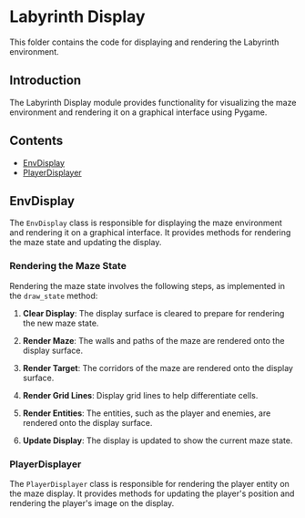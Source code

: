 # Labyrinth Display

This folder contains the code for displaying and rendering the Labyrinth environment.

## Introduction

The Labyrinth Display module provides functionality for visualizing the maze environment and rendering it on a graphical interface using Pygame.

## Contents

- [EnvDisplay](#envdisplay)
- [PlayerDisplayer](#playerdisplayer)

## EnvDisplay

The `EnvDisplay` class is responsible for displaying the maze environment and rendering it on a graphical interface. It provides methods for rendering the maze state and updating the display.

### Rendering the Maze State

Rendering the maze state involves the following steps, as implemented in the `draw_state` method:

1. **Clear Display**: The display surface is cleared to prepare for rendering the new maze state.

2. **Render Maze**: The walls and paths of the maze are rendered onto the display surface.

3. **Render Target**: The corridors of the maze are rendered onto the display surface.

4. **Render Grid Lines**: Display grid lines to help differentiate cells.

4. **Render Entities**: The entities, such as the player and enemies, are rendered onto the display surface.

6. **Update Display**: The display is updated to show the current maze state.

### PlayerDisplayer

The `PlayerDisplayer` class is responsible for rendering the player entity on the maze display. It provides methods for updating the player's position and rendering the player's image on the display.

